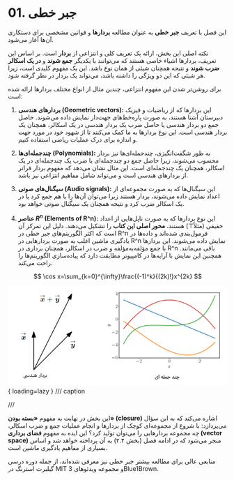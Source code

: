 # 01. جبر خطی

این فصل با تعریف **جبر خطی** به عنوان مطالعه **بردارها** و قوانین مشخصی برای دستکاری آن‌ها آغاز می‌شود.

نکته اصلی این بخش، ارائه یک تعریف کلی و انتزاعی از **بردار** است. بر اساس این تعریف، بردارها اشیاء خاصی هستند که می‌توانند با یکدیگر **جمع شوند** و **در یک اسکالر ضرب شوند** و نتیجه همچنان شیئی از همان نوع باشد. این یک مفهوم کلیدی است، زیرا هر شیئی که این دو ویژگی را داشته باشد، می‌تواند یک بردار در نظر گرفته شود.

برای روشن‌تر شدن این مفهوم انتزاعی، چندین مثال از انواع مختلف بردارها ارائه شده است:

1.  **بردارهای هندسی (Geometric vectors):** این بردارها که از ریاضیات و فیزیک دبیرستان آشنا هستند، به صورت پاره‌خط‌های جهت‌دار نمایش داده می‌شوند. حاصل جمع دو بردار هندسی یا حاصل ضرب یک بردار هندسی در یک اسکالر، همچنان یک بردار هندسی است. این نوع بردارها به ما کمک می‌کنند تا از شهود خود در مورد جهت و اندازه برای درک عملیات ریاضی استفاده کنیم.

2.  **چندجمله‌ای‌ها (Polynomials):** به طور شگفت‌انگیزی، چندجمله‌ای‌ها نیز بردار محسوب می‌شوند، زیرا حاصل جمع دو چندجمله‌ای یا ضرب یک چندجمله‌ای در یک اسکالر، همچنان یک چندجمله‌ای است. این مثال نشان می‌دهد که مفهوم بردار فراتر از بردارهای هندسی است و می‌تواند شامل مفاهیم انتزاعی نیز باشد.

3.  **سیگنال‌های صوتی (Audio signals):** این سیگنال‌ها که به صورت مجموعه‌ای از اعداد نمایش داده می‌شوند، بردار هستند زیرا می‌توان آن‌ها را با هم جمع کرد یا در یک اسکالر ضرب کرد و نتیجه همچنان یک سیگنال صوتی خواهد بود.

4.  **عناصر $R^n$ (Elements of R^n):** این نوع بردارها که به صورت تاپل‌هایی از اعداد حقیقی (مثلاً⊤) هستند، **محور اصلی این کتاب** را تشکیل می‌دهند. دلیل این تمرکز آن است که اکثر الگوریتم‌های جبر خطی در R^n فرمول‌بندی شده‌اند و داده‌ها در یادگیری ماشین اغلب به صورت بردارهایی در R^n نمایش داده می‌شوند. این بردارها با جمع مؤلفه‌به‌مؤلفه و ضرب در اسکالر، همچنان برداری در R^n باقی می‌مانند. همچنین این نمایش با آرایه‌ها در کامپیوتر مطابقت دارد که پیاده‌سازی الگوریتم‌ها را راحت می‌کند.

$$
\cos x=\sum_{k=0}^{\infty}\frac{(-1)^k}{(2k)!}x^{2k}
$$

![Image title](./assets/mml-images/2-1.png){ loading=lazy }
/// caption

///

این بخش در نهایت به مفهوم **«بسته بودن» (closure)** اشاره می‌کند که به این سؤال می‌پردازد: با شروع از مجموعه‌ای کوچک از بردارها و انجام عملیات جمع و ضرب اسکالر، چه مجموعه بردارهایی را می‌توان تولید کرد؟ این ایده به مفهوم **فضای برداری (vector space)** منجر می‌شود که در ادامه فصل (بخش ۲.۴) به آن پرداخته خواهد شد و اساس بسیاری از مفاهیم یادگیری ماشین است.

منابعی عالی برای مطالعه بیشتر جبر خطی نیز معرفی شده‌اند، از جمله دوره درسی گیلبرت استرنگ در MIT و مجموعه ویدئوهای 3Blue1Brown.